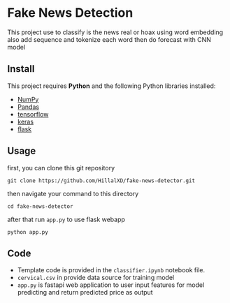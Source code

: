 # Fake News Detection

This project use to classify is the news real or hoax using word embedding also add sequence and tokenize each word then do forecast with CNN model

## Install

This project requires **Python** and the following Python libraries installed:

- [NumPy](http://www.numpy.org/)
- [Pandas](http://pandas.pydata.org/)
- [tensorflow](https://www.tensorflow.org/)
- [keras](https://keras.io/)
- [flask](https://fastapi.tiangolo.com)

## Usage

first, you can clone this git repository

```
git clone https://github.com/HillalXD/fake-news-detector.git
```

then navigate your command to this directory

```
cd fake-news-detector
```

after that run `app.py` to use flask webapp

```
python app.py
```


## Code 
- Template code is provided in the `classifier.ipynb` notebook file.
- `cervical.csv` in provide data source for training model
- `app.py` is fastapi web application to user input features for model predicting and return predicted price as output




